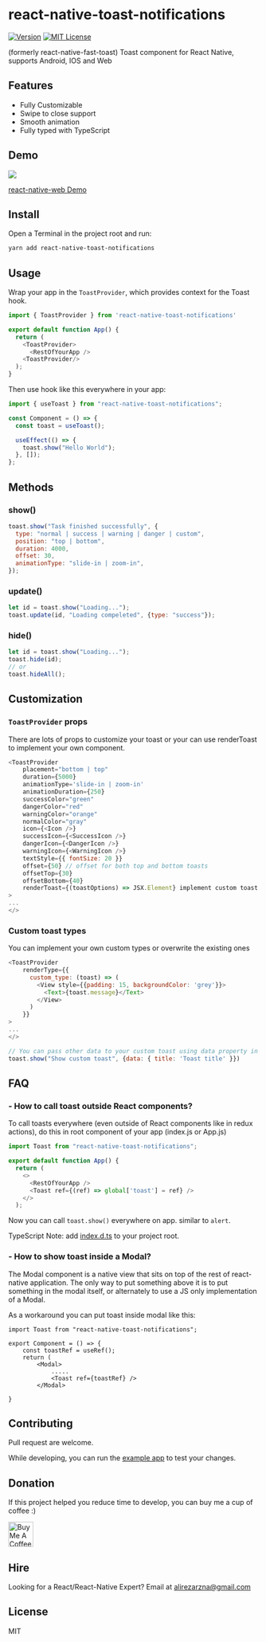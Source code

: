 # react-native-toast-notifications

[![Version][version-badge]][package]
[![MIT License][license-badge]][license]

(formerly react-native-fast-toast) Toast component for React Native, supports Android, IOS and Web

## Features

- Fully Customizable
- Swipe to close support
- Smooth animation
- Fully typed with TypeScript

## Demo

![](https://user-images.githubusercontent.com/61647712/124135853-72742d80-da99-11eb-95f8-893281862e96.gif)

[react-native-web Demo](https://arnnis.github.io/react-native-toast-notifications/)

## Install

Open a Terminal in the project root and run:

```sh
yarn add react-native-toast-notifications
```

## Usage

Wrap your app in the `ToastProvider`, which provides context for the Toast hook.

```js
import { ToastProvider } from 'react-native-toast-notifications'

export default function App() {
  return (
    <ToastProvider>
      <RestOfYourApp />
    <ToastProvider/>
  );
}
```

Then use hook like this everywhere in your app:

```js
import { useToast } from "react-native-toast-notifications";

const Component = () => {
  const toast = useToast();

  useEffect(() => {
    toast.show("Hello World");
  }, []);
};
```

## Methods

### show()

```js
toast.show("Task finished successfully", {
  type: "normal | success | warning | danger | custom",
  position: "top | bottom",
  duration: 4000,
  offset: 30,
  animationType: "slide-in | zoom-in",
});
```

### update()

```js
let id = toast.show("Loading...");
toast.update(id, "Loading compeleted", {type: "success"});
```

### hide()

```js
let id = toast.show("Loading...");
toast.hide(id);
// or
toast.hideAll();
```

## Customization

### `ToastProvider` props

There are lots of props to customize your toast or your can use renderToast to implement your own component.

```js
<ToastProvider
    placement="bottom | top"
    duration={5000}
    animationType='slide-in | zoom-in'
    animationDuration={250}
    successColor="green"
    dangerColor="red"
    warningColor="orange"
    normalColor="gray"
    icon={<Icon />}
    successIcon={<SuccessIcon />}
    dangerIcon={<DangerIcon />}
    warningIcon={<WarningIcon />}
    textStyle={{ fontSize: 20 }}
    offset={50} // offset for both top and bottom toasts
    offsetTop={30}
    offsetBottom={40}
    renderToast={(toastOptions) => JSX.Element} implement custom toast component.
>
...
</>
```

### Custom toast types

You can implement your own custom types or overwrite the existing ones

```js
<ToastProvider
    renderType={{
      custom_type: (toast) => (
        <View style={{padding: 15, backgroundColor: 'grey'}}>
          <Text>{toast.message}</Text>
        </View>
      )
    }}
>
...
</>

// You can pass other data to your custom toast using data property in show method.
toast.show("Show custom toast", {data: { title: 'Toast title' }})
```

## FAQ

### - How to call toast outside React components?

To call toasts everywhere (even outside of React components like in redux actions), do this in root component of your app (index.js or App.js)

```js
import Toast from "react-native-toast-notifications";

export default function App() {
  return (
    <>
      <RestOfYourApp />
      <Toast ref={(ref) => global['toast'] = ref} />
    </>
  );
```

Now you can call `toast.show()` everywhere on app. similar to `alert`.

TypeScript Note: add [index.d.ts](/example/index.d.ts) to your project root.

### - How to show toast inside a Modal?

The Modal component is a native view that sits on top of the rest of react-native application. The only way to put something above it is to put something in the modal itself, or alternately to use a JS only implementation of a Modal.

As a workaround you can put toast inside modal like this:

```
import Toast from "react-native-toast-notifications";

export Component = () => {
    const toastRef = useRef();
    return (
        <Modal>
            .....
            <Toast ref={toastRef} />
        </Modal>

}
```

## Contributing

Pull request are welcome.

While developing, you can run the [example app](/example) to test your changes.

## Donation

If this project helped you reduce time to develop, you can buy me a cup of coffee :)

<a href="https://www.buymeacoffee.com/arnnis" target="_blank"><img src="https://cdn.buymeacoffee.com/buttons/default-red.png" alt="Buy Me A Coffee" height="50" ></a>

## Hire

Looking for a React/React-Native Expert? Email at alirezarzna@gmail.com

## License

MIT

[version-badge]: https://img.shields.io/npm/v/react-native-toast-notifications.svg?style=flat-square
[package]: https://www.npmjs.com/package/react-native-toast-notifications
[license-badge]: https://img.shields.io/static/v1?label=License&message=MIT&color=success&style=flat-square
[license]: https://github.com/arnnis/react-native-toast-notifications/blob/master/LICENSE
